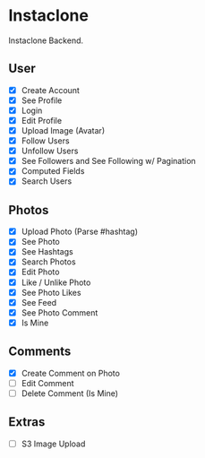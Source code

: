 # Instaclone

Instaclone Backend.

## User

- [x] Create Account
- [x] See Profile
- [x] Login
- [x] Edit Profile
- [x] Upload Image (Avatar)
- [x] Follow Users
- [x] Unfollow Users
- [x] See Followers and See Following w/ Pagination
- [x] Computed Fields
- [x] Search Users

## Photos

- [x] Upload Photo (Parse #hashtag)
- [x] See Photo
- [x] See Hashtags
- [x] Search Photos
- [x] Edit Photo
- [x] Like / Unlike Photo
- [x] See Photo Likes
- [x] See Feed
- [x] See Photo Comment
- [x] Is Mine

## Comments

- [x] Create Comment on Photo
- [ ] Edit Comment
- [ ] Delete Comment (Is Mine)

## Extras

- [ ] S3 Image Upload
